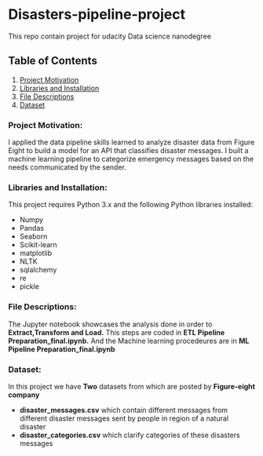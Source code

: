 # Disasters-pipeline-project

This repo contain project for udacity  Data science nanodegree 

## Table of Contents

1. [Project Motivation](#motivation)
2. [Libraries and Installation](#lib)
3. [File Descriptions](#files)
4. [Dataset](#data)


### Project Motivation:<a name="motivation"></a>

I applied the data pipeline skills learned to analyze disaster data from Figure Eight to build a model for an API that classifies disaster messages. I built a machine learning pipeline to categorize emergency messages based on the needs communicated by the sender.


### Libraries and Installation:<a name="lib"></a>

This project requires Python 3.x and the following Python libraries installed:

* Numpy
* Pandas
* Seaborn
* Scikit-learn
* matplotlib
* NLTK
* sqlalchemy
* re
* pickle

### File Descriptions:<a name="files"></a> 

The Jupyter notebook showcases the analysis done in order to **Extract,Transform and Load.** This steps are coded in **ETL Pipeline Preparation_final.ipynb.**
And the Machine learning procedeures are in **ML Pipeline Preparation_final.ipynb**


### Dataset:<a name="data"></a>

In this project we have **Two** datasets from which are posted by **Figure-eight company**

- **disaster_messages.csv** which contain different messages from different disaster messages sent by people in region of a natural disaster
- **disaster_categories.csv** which clarify categories of these disasters messages
